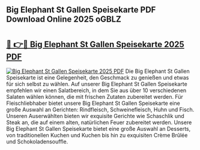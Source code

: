 ## Big Elephant St Gallen Speisekarte PDF Download Online 2025 oGBLZ

# <h2><a href="http://gc9atb.nevu.top/?p=Big+Elephant+St+Gallen+Speisekarte">🔗 👉🔴 Big Elephant St Gallen Speisekarte 2025 PDF</a></h2>

[![Big Elephant St Gallen Speisekarte 2025 PDF](https://i.imgur.com/dBaPXMq.png)](http://gc9atb.nevu.top/?p=Big+Elephant+St+Gallen+Speisekarte)
Die Big Elephant St Gallen Speisekarte ist eine Gelegenheit, den Geschmack zu genießen und etwas für sich selbst zu wählen. Auf unserer Big Elephant St Gallen Speisekarte empfehlen wir einen Salatbereich, in dem Sie aus über 10 verschiedenen Salaten wählen können, die mit frischen Zutaten zubereitet werden. Für Fleischliebhaber bietet unsere Big Elephant St Gallen Speisekarte eine große Auswahl an Gerichten: Rindfleisch, Schweinefleisch, Huhn und Fisch. Unseren Auserwählten bieten wir exquisite Gerichte wie Schaschlik und Steak an, die auf einem alten, natürlichen Feuer zubereitet werden. Unsere Big Elephant St Gallen Speisekarte bietet eine große Auswahl an Desserts, von traditionellen Kuchen und Kuchen bis hin zu exquisiten Crème Brûlée und Schokoladensouffle.
